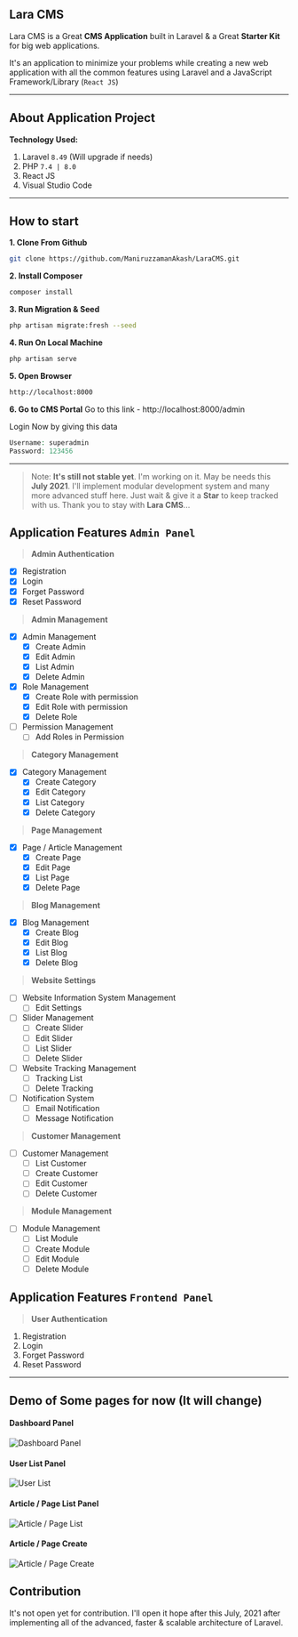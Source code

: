 ## Lara CMS

Lara CMS is a Great **CMS Application** built in Laravel & a Great **Starter Kit** for big web applications.

It's an application to minimize your problems while creating a new web application with all the common features using Laravel and a JavaScript Framework/Library (`React JS`)

---

## About Application Project

**Technology Used:**

1. Laravel `8.49` (Will upgrade if needs)
1. PHP `7.4 | 8.0`
1. React JS
1. Visual Studio Code

---

## How to start

**1. Clone From Github**
```bash
git clone https://github.com/ManiruzzamanAkash/LaraCMS.git
```

**2. Install Composer**
```bash
composer install
```

**3. Run Migration & Seed**
```bash
php artisan migrate:fresh --seed
```

**4. Run On Local Machine**
```bash
php artisan serve
```

**5. Open Browser**
```bash
http://localhost:8000
```

**6. Go to CMS Portal**
Go to this link - http://localhost:8000/admin

Login Now by giving this data
```php
Username: superadmin
Password: 123456
```

---

> Note: **It's still not stable yet**. I'm working on it. May be needs this **July 2021**. I'll implement modular development system and many more advanced stuff here. Just wait & give it a **Star** to keep tracked with us. Thank you to stay with **Lara CMS**...

## Application Features `Admin Panel`

> **Admin Authentication**

- [x] Registration
- [x] Login
- [x] Forget Password
- [x] Reset Password

> **Admin Management**

- [x] Admin Management
  - [x] Create Admin
  - [x] Edit Admin
  - [x] List Admin
  - [x] Delete Admin
- [x] Role Management
  - [x] Create Role with permission
  - [x] Edit Role with permission
  - [x] Delete Role
- [ ] Permission Management
  - [ ] Add Roles in Permission

> **Category Management**

- [x] Category Management
  - [x] Create Category
  - [x] Edit Category
  - [x] List Category
  - [x] Delete Category

> **Page Management**

- [x] Page / Article Management
  - [x] Create Page
  - [x] Edit Page
  - [x] List Page
  - [x] Delete Page

> **Blog Management**

- [x] Blog Management
  - [x] Create Blog
  - [x] Edit Blog
  - [x] List Blog
  - [x] Delete Blog

> **Website Settings**

- [ ] Website Information System Management
  - [ ] Edit Settings
- [ ] Slider Management
  - [ ] Create Slider
  - [ ] Edit Slider
  - [ ] List Slider
  - [ ] Delete Slider
- [ ] Website Tracking Management
  - [ ] Tracking List
  - [ ] Delete Tracking
- [ ] Notification System
  - [ ] Email Notification
  - [ ] Message Notification

> **Customer Management**

- [ ] Customer Management
  - [ ] List Customer
  - [ ] Create Customer
  - [ ] Edit Customer
  - [ ] Delete Customer

> **Module Management**

- [ ] Module Management
  - [ ] List Module
  - [ ] Create Module
  - [ ] Edit Module
  - [ ] Delete Module

## Application Features `Frontend Panel`

> **User Authentication**

1. Registration
1. Login
1. Forget Password
1. Reset Password

---


## Demo of Some pages for now (It will change)

#### Dashboard Panel
![Dashboard Panel](https://i.ibb.co/bshFCkH/Lara-CMS-Dashboard.png)


#### User List Panel
![User List](https://i.ibb.co/RBNNCR3/Lara-CMS-User-List.pngd)


#### Article / Page List Panel
![Article / Page List](https://i.ibb.co/RN4Kp2s/Lara-CMS-Article-List.png)


#### Article / Page Create
![Article / Page Create](https://i.ibb.co/b5TWHKV/Lara-CMS-Create-Article.png)



## Contribution
It's not open yet for contribution. I'll open it hope after this July, 2021 after implementing all of the advanced, faster & scalable architecture of Laravel.
